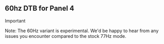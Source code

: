 ## 60hz DTB for Panel 4
> [!IMPORTANT]  
> Note: The 60Hz variant is experimental. We'd be happy to hear from any issues you encounter compared to the stock 77Hz mode.
